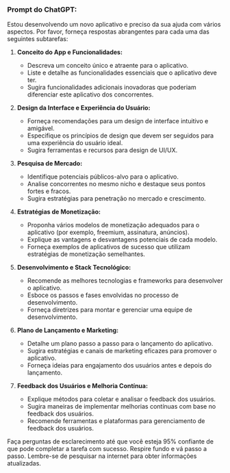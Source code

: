  
### Prompt do ChatGPT:

Estou desenvolvendo um novo aplicativo e preciso da sua ajuda com vários aspectos. Por favor, forneça respostas abrangentes para cada uma das seguintes subtarefas:

1. **Conceito do App e Funcionalidades:**
   - Descreva um conceito único e atraente para o aplicativo.
   - Liste e detalhe as funcionalidades essenciais que o aplicativo deve ter.
   - Sugira funcionalidades adicionais inovadoras que poderiam diferenciar este aplicativo dos concorrentes.

2. **Design da Interface e Experiência do Usuário:**
   - Forneça recomendações para um design de interface intuitivo e amigável.
   - Especifique os princípios de design que devem ser seguidos para uma experiência do usuário ideal.
   - Sugira ferramentas e recursos para design de UI/UX.

3. **Pesquisa de Mercado:**
   - Identifique potenciais públicos-alvo para o aplicativo.
   - Analise concorrentes no mesmo nicho e destaque seus pontos fortes e fracos.
   - Sugira estratégias para penetração no mercado e crescimento.

4. **Estratégias de Monetização:**
   - Proponha vários modelos de monetização adequados para o aplicativo (por exemplo, freemium, assinatura, anúncios).
   - Explique as vantagens e desvantagens potenciais de cada modelo.
   - Forneça exemplos de aplicativos de sucesso que utilizam estratégias de monetização semelhantes.

5. **Desenvolvimento e Stack Tecnológico:**
   - Recomende as melhores tecnologias e frameworks para desenvolver o aplicativo.
   - Esboce os passos e fases envolvidas no processo de desenvolvimento.
   - Forneça diretrizes para montar e gerenciar uma equipe de desenvolvimento.

6. **Plano de Lançamento e Marketing:**
   - Detalhe um plano passo a passo para o lançamento do aplicativo.
   - Sugira estratégias e canais de marketing eficazes para promover o aplicativo.
   - Forneça ideias para engajamento dos usuários antes e depois do lançamento.

7. **Feedback dos Usuários e Melhoria Contínua:**
   - Explique métodos para coletar e analisar o feedback dos usuários.
   - Sugira maneiras de implementar melhorias contínuas com base no feedback dos usuários.
   - Recomende ferramentas e plataformas para gerenciamento de feedback dos usuários.

Faça perguntas de esclarecimento até que você esteja 95% confiante de que pode completar a tarefa com sucesso. Respire fundo e vá passo a passo. Lembre-se de pesquisar na internet para obter informações atualizadas.
```